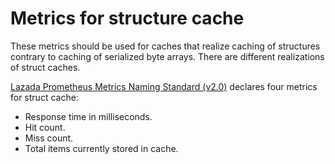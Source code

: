 # Metrics for structure cache #

These metrics should be used for caches that realize caching of structures
contrary to caching of serialized byte arrays. 
There are different realizations of struct caches.

[Lazada Prometheus Metrics Naming Standard (v2.0)](https://confluence.lazada.com/x/OihVAQ)
declares four metrics for struct cache:

* Response time in milliseconds.
* Hit count.
* Miss count.
* Total items currently stored in cache.
